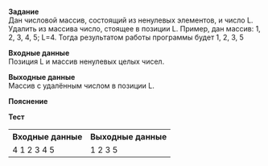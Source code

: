 **Задание**  
Дан числовой массив, состоящий из ненулевых элементов, и число L. Удалить из массива число, стоящее в позиции L. Пример, дан массив: 1, 2, 3, 4, 5; L=4. Тогда результатом работы программы будет 1, 2, 3, 5  

**Входные данные**  
Позиция L и массив ненулевых целых чисел.  

**Выходные данные**  
Массив с удалённым числом в позиции L.  

**Пояснение**  

**Тест**  
<table>
  <tr>
    <th>Входные данные</th>
    <th>Выходные данные</th>
  </tr>
  <tr>
    <td>4 1 2 3 4 5</td>
    <td>1 2 3 5</td>
  </tr>
</table>
